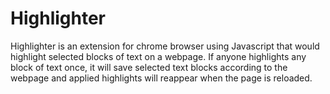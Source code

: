 # Highlighter
Highlighter is an extension for chrome browser using Javascript that would highlight
selected blocks of text on a webpage. If anyone highlights any block of text once, it will
save selected text blocks according to the webpage and applied highlights will reappear
when the page is reloaded.
